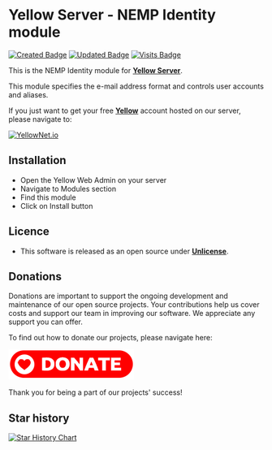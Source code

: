 # Yellow Server - NEMP Identity module

[![Created Badge](https://badges.pufler.dev/created/libersoft-org/yellow-server-module-identity-nemp)](https://badges.pufler.dev) [![Updated Badge](https://badges.pufler.dev/updated/libersoft-org/yellow-server-module-identity-nemp)](https://badges.pufler.dev) [![Visits Badge](https://badges.pufler.dev/visits/libersoft-org/yellow-server-module-identity-nemp)](https://badges.pufler.dev)

This is the NEMP Identity module for [**Yellow Server**](https://github.com/libersoft-org/yellow-server/).

This module specifies the e-mail address format and controls user accounts and aliases.

If you just want to get your free [**Yellow**](https://yellow.libersoft.org) account hosted on our server, please navigate to:

[![YellowNet.io](https://raw.githubusercontent.com/libersoft-org/odtp-documentation/main/logo.png)](https://yellownet.io)

## Installation

- Open the Yellow Web Admin on your server
- Navigate to Modules section
- Find this module
- Click on Install button

## Licence

- This software is released as an open source under [**Unlicense**](./LICENSE).

## Donations

Donations are important to support the ongoing development and maintenance of our open source projects. Your contributions help us cover costs and support our team in improving our software. We appreciate any support you can offer.

To find out how to donate our projects, please navigate here:

[![Donate](https://raw.githubusercontent.com/libersoft-org/documents/main/donate.png)](https://libersoft.org/donations)

Thank you for being a part of our projects' success!

## Star history

[![Star History Chart](https://api.star-history.com/svg?repos=libersoft-org/yellow-server-module-identity-nemp&type=Date)](https://star-history.com/#libersoft-org/yellow-server-module-identity-nemp&Date)
